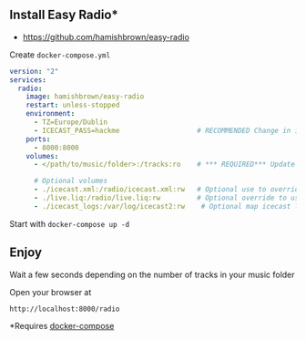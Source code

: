 ## Install Easy Radio*
* https://github.com/hamishbrown/easy-radio

Create `docker-compose.yml`

```yaml
version: "2"
services:
  radio:
    image: hamishbrown/easy-radio
    restart: unless-stopped
    environment: 
      - TZ=Europe/Dublin
      - ICECAST_PASS=hackme                   # RECOMMENDED Change in icecast.xml and update here
    ports:
      - 8000:8000
    volumes:
      - </path/to/music/folder>:/tracks:ro    # *** REQUIRED*** Update with the path to your host music folder

      # Optional volumes
      - ./icecast.xml:/radio/icecast.xml:rw   # Optional use to override icecast defaults. Recommended to change default password
      - ./live.liq:/radio/live.liq:rw         # Optional override to use your own script
      - ./icecast_logs:/var/log/icecast2:rw    # Optional map icecast logs, set liquidsoap log file in 'live.liq'
```
Start with `docker-compose up -d`

## Enjoy
Wait a few seconds depending on the number of tracks in your music folder

Open your browser at
```
http://localhost:8000/radio
```
*Requires [docker-compose](./doc/install-docker-compose.md)
